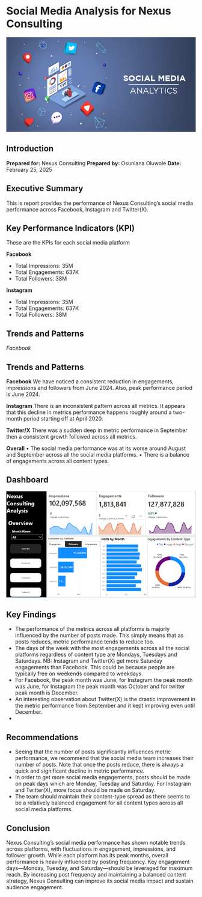 # Social Media Analysis for Nexus Consulting
![social media img](Social-Media-analytics.jpg)

## Introduction
**Prepared for:** Nexus Consulting
**Prepared by:** Osunlana Oluwole
**Date:** February 25, 2025

## Executive Summary
This is report provides the performance of Nexus Consulting’s social media performance across Facebook, Instagram and Twitter(X). 

## Key Performance Indicators (KPI)
These are the KPIs for each social media platform

**Facebook**
 - Total Impressions: 35M
 - Total Engagements: 637K
 - Total Followers: 38M

**Instagram**
 - Total Impressions: 35M
 - Total Engagements: 637K
 - Total Followers: 38M

## Trends and Patterns
*Facebook*
## Trends and Patterns
**Facebook**
We have noticed a consistent reduction in engagements, impressions and followers from June 2024. Also, peak performance period is June 2024. 

**Instagram**
There is an inconsistent pattern across all metrics. It appears that this decline in metrics performance happens roughly around a two-month period starting off at April 2020. 

**Twitter/X**
There was a sudden deep in metric performance in September then a consistent growth followed across all metrics. 

**Overall**
•	The social media performance was at its worse around August and September across all the social media platforms.
•	There is a balance of engagements across all content types. 
## Dashboard
![dashboard](Social-Media-Dashboard.png)

## Key Findings
 - The performance of the metrics across all platforms is majorly influenced by the number of posts made. This simply means that as posts reduces, metric performance tends to reduce too.
 - The days of the week with the most engagements across all the social platforms regardless of content type are Mondays, Tuesdays and Saturdays. NB: Instagram and Twitter(X) get more Saturday engagements than Facebook. This could be because people are typically free on weekends compared to weekdays.
- For Facebook, the peak month was June, for Instagram the peak month was  June, for Instagram the peak month was October and for twitter peak month is December.
 - An interesting observation about Twitter(X) is the drastic improvement in the metric performance from September and it kept improving even until December.
 - 
## Recommendations
 - Seeing that the number of posts significantly influences metric performance, we recommend that the social media team increases their number of posts. Note that once the posts reduce, there is always a quick and significant decline in metric performance.
 - In order to get more social media engagements, posts should be made on peak days which are Monday, Tuesday and Saturday. For Instagram and Twitter(X), more focus should be made on Saturday.
 - The team should maintain their content-type spread as there seems to be a relatively balanced engagement for all content types across all social media platforms. 
## Conclusion
Nexus Consulting’s social media performance has shown notable trends across platforms, with fluctuations in engagement, impressions, and follower growth. While each platform has its peak months, overall performance is heavily influenced by posting frequency. Key engagement days—Monday, Tuesday, and Saturday—should be leveraged for maximum reach. By increasing post frequency and maintaining a balanced content strategy, Nexus Consulting can improve its social media impact and sustain audience engagement.
